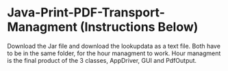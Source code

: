 # Java-Print-PDF-Transport-Managment (Instructions Below)

Download the Jar file and download the lookupdata as a text file. Both have to be in the same folder, for the hour managment to work. Hour managment is the final product of the 3 classes, AppDriver, GUI and PdfOutput. 
